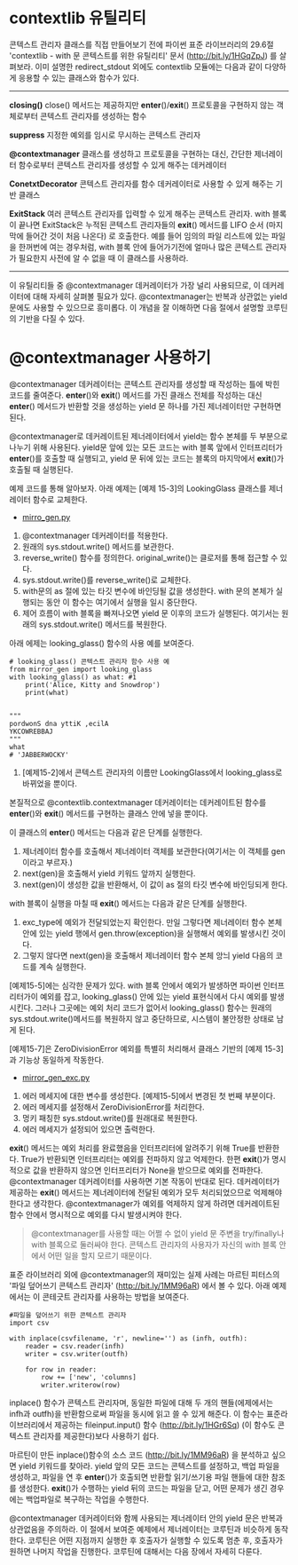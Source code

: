 <!-- 
- [UML클래스전략패턴](https://github.com/hyeonDD/fluent_python/blob/master/Part15/ex15-3~4/UML_class_diagram.png)
 -->
# contextlib 유틸리티
콘텍스트 관리자 클래스를 직접 만들어보기 전에 파이썬 표준 라이브러리의 29.6절 'contextlib - with 문 콘텍스트를 위한 유틸리티' 문서 (http://bit.ly/1HGqZpJ) 를 살펴보라. 이미 설명한 redirect_stdout 외에도 contextlib 모듈에는 다음과 같이 다양하게 응용할 수 있는 클래스와 함수가 있다.

---

**closing()**
close() 메서드는 제공하지만 __enter__()/__exit__() 프로토콜을 구현하지 않는 객체로부터 콘텍스트 관리자를 생성하는 함수

**suppress**
지정한 예외를 임시로 무시하는 콘텍스트 관리자

**@contextmanager**
클래스를 생성하고 프로토콜을 구현하는 대신, 간단한 제너레이터 함수로부터 콘텍스트 관리자를 생성할 수 있게 해주는 데커레이터

**ConetxtDecorator**
콘텍스트 관리자를 함수 데커레이터로 사용할 수 있게 해주는 기반 클래스

**ExitStack**
여러 콘텍스트 관리자를 입력할 수 있게 해주는 콘텍스트 관리자. with 블록이 끝나면 ExitStack은 누적된 콘텍스트 관리자들의 __exit__() 메서드를 LIFO 순서 (마지막에 들어간 것이 처음 나온다) 로 호출한다. 예를 들어 임의의 파일 리스트에 있는 파일을 한꺼번에 여는 경우처럼, with 블록 안에 들어가기전에 얼마나 많은 콘텍스트 관리자가 필요한지 사전에 알 수 없을 때 이 클래스를 사용하라.

---

이 유틸리티들 중 @contextmanager 데커레이터가 가장 널리 사용되므로, 이 데커레이터에 대해 자세히 살펴볼 필요가 있다. @contextmanager는 반복과 상관없는 yield 문에도 사용할 수 있으므로 흥미롭다. 이 개념을 잘 이해하면 다음 절에서 설명할 코루틴의 기반을 다질 수 있다.

# @contextmanager 사용하기
@contextmanager 데커레이터는 콘텍스트 관리자를 생성할 때 작성하는 틀에 박힌 코드를 줄여준다. __enter__()와 __exit__() 메서드를 가진 클래스 전체를 작성하는 대신 __enter__() 메서드가 반환할 것을 생성하는 yield 문 하나를 가진 제너레이터만 구현하면 된다.

@contextmanager로 데커레이트된 제너레이터에서 yield는 함수 본체를 두 부분으로 나누기 위해 사용된다. yield문 앞에 있는 모든 코드는 with 블록 앞에서 인터프리터가 __enter__()를 호출할 때 실행되고, yield 문 뒤에 있는 코드는 블록의 마지막에서 __exit__()가 호출될 때 실행된다.

예제 코드를 통해 알아보자. 아래 예제는 [예제 15-3]의 LookingGlass 클래스를 제너레이터 함수로 교체한다.

- [mirro_gen.py](https://github.com/hyeonDD/fluent_python/blob/master/Part15/ex15-3~4/mirro_gen.py)
1. @contextmanager 데커레이터를 적용한다.
2. 원래의 sys.stdout.write() 메서드를 보관한다.
3. reverse_write() 함수를 정의한다. original_write()는 클로저를 통해 접근할 수 있다.
4. sys.stdout.write()를 reverse_write()로 교체한다.
5. with문의 as 절에 있는 타깃 변수에 바인딩될 값을 생성한다. with 문의 본체가 실행되는 동안 이 함수는 여기에서 실행을 일시 중단한다.
6. 제어 흐름이 with 블록을 빠져나오면 yield 문 이후의 코드가 실행된다. 여기서는 원래의 sys.stdout.write() 메서드를 복원한다.

아래 에제는 looking_glass() 함수의 사용 예를 보여준다.
```
# looking_glass() 콘텍스트 관리자 함수 사용 예
from mirror_gen import looking_glass
with looking_glass() as what: #1
    print('Alice, Kitty and Snowdrop')
    print(what)


"""
pordwonS dna yttiK ,ecilA
YKCOWREBBAJ
"""
what
# 'JABBERWOCKY'
```
1. [예제15-2]에서 콘텍스트 관리자의 이름만 LookingGlass에서 looking_glass로 바뀌었을 뿐이다.

본질적으로 @contextlib.contextmanager 데커레이터는 데커레이트된 함수를 __enter__()와 __exit__() 메서드를 구현하는 클래스 안에 넣을 뿐이다.

이 클래스의 __enter__() 메서드는 다음과 같은 단계를 실행한다.
1. 제너레이터 함수를 호출해서 제너레이터 객체를 보관한다(여기서는 이 객체를 gen이라고 부르자.)
2. next(gen)을 호출해서 yield 키워드 앞까지 실행한다.
3. next(gen)이 생성한 값을 반환해서, 이 값이 as 절의 타깃 변수에 바인딩되게 한다.

with 블록이 실행을 마칠 때 __exit__() 메서드는 다음과 같은 단계를 실행한다.
1. exc_type에 예외가 전달되었는지 확인한다. 만일 그렇다면 제너레이터 함수 본체 안에 있는 yield 행에서 gen.throw(exception)을 실행해서 예외를 발생시킨 것이다.
2. 그렇지 않다면 next(gen)을 호출해서 제너레이터 함수 본체 앙늬 yield 다음의 코드를 계속 실행한다.

[예제15-5]에는 심각한 문제가 있다. with 블록 안에서 예외가 발생하면 파이썬 인터프리터가이 예외를 잡고, looking_glass() 안에 있는 yield 표현식에서 다시 예외를 발생시킨다. 그러나 그곳에는 예외 처리 코드가 없어서 looking_glass() 함수는 원래의 sys.stdout.write()메서드를 복원하지 않고 중단하므로, 시스템이 불안정한 상태로 남게 된다.

[예제15-7]은 ZeroDivisionError 예외를 특별히 처리해서 클래스 기반의 [예제 15-3]과 기능상 동일하게 작동한다.

- [mirror_gen_exc.py](https://github.com/hyeonDD/fluent_python/blob/master/Part15/ex15-3~4/mirror_gen_exc.py)
1. 에러 메세지에 대한 변수를 생성한다. [예제15-5]에서 변경된 첫 번째 부분이다.
2. 에러 메세지를 설정해서 ZeroDivisionError를 처리한다.
3. 멍키 패칭한 sys.stdout.write()를 원래대로 복원한다.
4. 에러 메세지가 설정되어 있으면 출력한다.

__exit__() 메서드는 예외 처리를 완료했음을 인터프리터에 알려주기 위해 True를 반환한다. True가 반환되면 인터프리터는 예외를 전파하지 않고 억제한다. 한편 __exit__()가 명시적으로 값을 반환하지 않으면 인터프리터가 None을 받으므로 예외를 전파한다. @contextmanager 데커레이터를 사용하면 기본 작동이 반대로 된다. 데커레이터가 제공하는 __exit__() 메서드는 제너레이터에 전달된 예외가 모두 처리되었으므로 억제해야 한다고 생각한다. @contextmanager가 예외를 억제하지 않게 하려면 데커레이트된 함수 안에서 명시적으로 예외를 다시 발생시켜야 한다.
> @contextmanager를 사용할 때는 어쩔 수 없이 yield 문 주변을 try/finally나 with 블록으로 둘러싸야 한다. 콘텍스트 관리자의 사용자가 자신의 with 블록 안에서 어떤 일을 할지 모르기 때문이다.

표준 라이브러리 외에 @contextmanager의 재미있는 실제 사례는 마르틴 피터스의 '파일 덮어쓰기 콘텍스트 관리자' (http://bit.ly/1MM96aR) 에서 볼 수 있다. 아래 예제에서는 이 콘테긋트 관리자를 사용하는 방법을 보여준다.

```
#파일을 덮어쓰기 위한 콘텍스트 관리자
import csv

with inplace(csvfilename, 'r', newline='') as (infh, outfh):
    reader = csv.reader(infh)
    writer = csv.writer(outfh)

    for row in reader:
        row += ['new', 'columns]
        writer.writerow(row)
```
inplace() 함수가 콘텍스트 관리자며, 동일한 파일에 대해 두 개의 핸들(에제에서는 infh과 outfh)을 반환함으로써 파일을 동시에 읽고 쓸 수 있게 해준다. 이 함수는 표준라이브러리에서 제공하는 fileinput.input() 함수 (http://bit.ly/1HGr6Sq) (이 함수도 콘텍스트 관리자를 제공한다)보다 사용하기 쉽다.

마르틴이 만든 inplace()함수의 소스 코드 (http://bit.ly/1MM96aR) 을 분석하고 싶으면 yield 키워드를 찾아라. yield 앞의 모든 코드는 콘텍스트를 설정하고, 백업 파일을 생성하고, 파일을 연 후 __enter__()가 호출되면 반환할 읽기/쓰기용 파일 핸들에 대한 참조를 생성한다. __exit__()가 수행하는 yield 뒤의 코드는 파일을 닫고, 어떤 문제가 생긴 경우에는 백업파일로 복구하는 작업을 수행한다.

@contextmanager 데커레이터와 함께 사용되는 제너레이터 안의 yield 문은 반복과 상관없음을 주의하라. 이 절에서 보여준 예제에서 제너레이터는 코루틴과 비슷하게 동작한다. 코루틴은 어떤 지점까지 실행한 후 호출자가 실행할 수 있도록 멈춘 후, 호출자가 원하면 나머지 작업을 진행한다. 코루틴에 대해서는 다음 장에서 자세히 다룬다.
